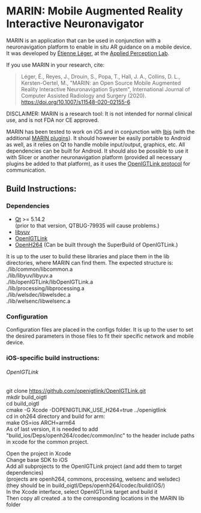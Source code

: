 # MARIN: Mobile Augmented Reality Interactive Neuronavigator  

MARIN is an application that can be used in conjunction with a neuronavigation platform to enable in situ AR guidance on a mobile device. It was developed by [Étienne Léger](https://ap-lab.ca/people/etienneleger/), at the [Applied Perception Lab](https://ap-lab.ca/).

If you use MARIN in your research, cite: 
> Léger, É., Reyes, J., Drouin, S., Popa, T., Hall, J. A., Collins, D. L., Kersten-Oertel, M., "MARIN: an Open Source Mobile Augmented Reality Interactive Neuronavigation System", International Journal of Computer Assisted Radiology and Surgery (2020). https://doi.org/10.1007/s11548-020-02155-6

DISCLAIMER: MARIN is a research tool: It is not intended for normal clinical use, and is not FDA nor CE approved.

MARIN has been tested to work on iOS and in conjunction with [Ibis](https://github.com/IbisNeuronav/Ibis) (with the additional [MARIN plugins](https://github.com/AppliedPerceptionLab/IbisPluginsExtraMARIN/tree/master/CommandsProcessing)). It should however be easily portable to Android as well, as it relies on Qt to handle mobile input/output, graphics, etc. All dependencies can be built for Android. It should also be possible to use it with Slicer or another neuronavigation platform (provided all necessary plugins be added to that platform), as it uses the [OpenIGTLink protocol](http://openigtlink.org/) for communication.

## Build Instructions:  

### Dependencies  
* [Qt](https://www.qt.io/) >= 5.14.2  
(prior to that version, QTBUG-79935 will cause problems.)  
* [libyuv](https://chromium.googlesource.com/libyuv/libyuv/)  
* [OpenIGTLink](https://github.com/openigtlink/OpenIGTLink)  
* [OpenH264](https://github.com/cisco/openh264)  (Can be built through the SuperBuild of OpenIGTLink.)

It is up to the user to build these libraries and place them in the lib directories, where MARIN can find them. The expected structure is:  
./lib/common/libcommon.a  
./lib/libyuv/libyuv.a  
./lib/openIGTLink/libOpenIGTLink.a  
./lib/processing/libprocessing.a  
./lib/welsdec/libwelsdec.a  
./lib/welsenc/libwelsenc.a  

### Configuration
Configuration files are placed in the configs folder. It is up to the user to set the desired parameters in those files to fit their specific network and mobile device. 

### iOS-specific build instructions:  

######   OpenIGTLink  
git clone https://github.com/openigtlink/OpenIGTLink.git  
mkdir build_oigtl  
cd build_oigtl  
cmake -G Xcode -DOPENIGTLINK_USE_H264=true ../openigtlink  
cd in oh264 directory and build for arm:  
make OS=ios ARCH=arm64  
As of last version, it is needed to add "build_ios/Deps/openh264/codec/common/inc" to the header include paths in xcode for the common project.  

Open the project in Xcode  
Change base SDK to iOS  
Add all subprojects to the OpenIGTLink project (and add them to target dependencies)  
(projects are openh264, commons, processing, welsenc and welsdec)  
(they should be in ⁨build_oigtl/Deps⁩/openh264⁩/codec⁩/build⁩/iOS⁩/)  
In the Xcode interface, select OpenIGTLink target and build it  
Then copy all created .a to the corresponding locations in the MARIN lib folder  
